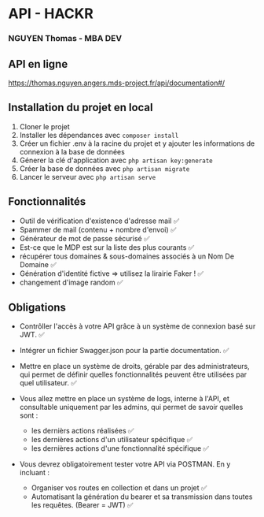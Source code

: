 # API - HACKR
### NGUYEN Thomas - MBA DEV

## API en ligne

https://thomas.nguyen.angers.mds-project.fr/api/documentation#/


## Installation du projet en local

1. Cloner le projet
2. Installer les dépendances avec ```composer install```
3. Créer un fichier .env à la racine du projet et y ajouter les informations de connexion à la base de données
4. Génerer la clé d'application avec ```php artisan key:generate```
5. Créer la base de données avec ```php artisan migrate```
6. Lancer le serveur avec ```php artisan serve```

## Fonctionnalités

* Outil de vérification d'existence d'adresse mail ✅
* Spammer de mail (contenu + nombre d'envoi) ✅
* Générateur de mot de passe sécurisé ✅
* Est-ce que le MDP est sur la liste des plus courants ✅
* récupérer tous domaines & sous-domaines associés à un Nom De Domaine ✅
* Génération d'identité fictive => utilisez la lirairie Faker ! ✅
* changement d'image random ✅

## Obligations

* Contrôller l'accès à votre API grâce à un système de connexion basé sur JWT. ✅
* Intégrer un fichier Swagger.json pour la partie documentation. ✅
* Mettre en place un système de droits, gérable par des administrateurs, qui permet de définir quelles fonctionnalités peuvent être utilisées par quel utilisateur. ✅
* Vous allez mettre en place un système de logs, interne à l'API, et consultable uniquement par les admins, qui permet de savoir quelles sont :

  - les dernièrs actions réalisées ✅
  - les dernières actions d'un utilisateur spécifique ✅
  - les dernières actions d'une fonctionnalité spécifique ✅

* Vous devrez obligatoirement tester votre API via POSTMAN. En y incluant :

  - Organiser vos routes en collection et dans un projet ✅
  - Automatisant la génération du bearer et sa transmission dans toutes les requêtes. (Bearer = JWT) ✅

